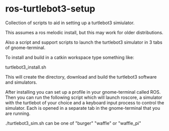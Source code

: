 # ros-turtlebot3-setup
Collection of scripts to aid in setting up a turtlebot3 simiulator.

This assumes a ros melodic install, but this may work for older
distributions.

Also a script and support scripts to launch the turtlebot3 simulator
in 3 tabs of gnome-terminal.

To install and build in a catkin workspace type something like:

turtlebot3_install.sh <your workspace directory>

This will create the directory, download and build the turtlebot3 
software and simulators.

After installing you can set up a profile in your gnome-terminal
called ROS. Then you can run the following script which will
launch roscore, a simulator with the turtlebot of your choice and 
a keyboard input process to control the simulator. Each is opened
in a separate tab in the gnome-terminal that you are running.

./turtlebot3_sim.sh <your workspace directory> <turtlebot3 model>
<turtlebot3 model> can be one of "burger" "waffle" or "waffle_pi"
